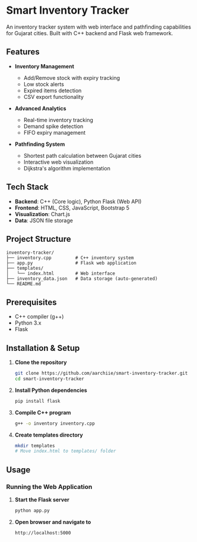 # Smart Inventory Tracker

An inventory tracker system with web interface and pathfinding capabilities for Gujarat cities. Built with C++ backend and Flask web framework.

## Features

- **Inventory Management**
  - Add/Remove stock with expiry tracking
  - Low stock alerts
  - Expired items detection
  - CSV export functionality

- **Advanced Analytics**
  - Real-time inventory tracking
  - Demand spike detection
  - FIFO expiry management

- **Pathfinding System**
  - Shortest path calculation between Gujarat cities
  - Interactive web visualization
  - Dijkstra's algorithm implementation

## Tech Stack

- **Backend**: C++ (Core logic), Python Flask (Web API)
- **Frontend**: HTML, CSS, JavaScript, Bootstrap 5
- **Visualization**: Chart.js
- **Data**: JSON file storage

## Project Structure

```
inventory-tracker/
├── inventory.cpp         # C++ inventory system
├── app.py                # Flask web application
├── templates/
│   └── index.html        # Web interface
├── inventory_data.json   # Data storage (auto-generated)
└── README.md
```

## Prerequisites

- C++ compiler (g++)
- Python 3.x
- Flask

## Installation & Setup

1. **Clone the repository**
   ```bash
   git clone https://github.com/aarchiie/smart-inventory-tracker.git
   cd smart-inventory-tracker
   ```

2. **Install Python dependencies**
   ```bash
   pip install flask
   ```

3. **Compile C++ program**
   ```bash
   g++ -o inventory inventory.cpp
   ```

4. **Create templates directory**
   ```bash
   mkdir templates
   # Move index.html to templates/ folder
   ```

## Usage

### Running the Web Application

1. **Start the Flask server**
   ```bash
   python app.py
   ```

2. **Open browser and navigate to**
   ```
   http://localhost:5000
   ```

